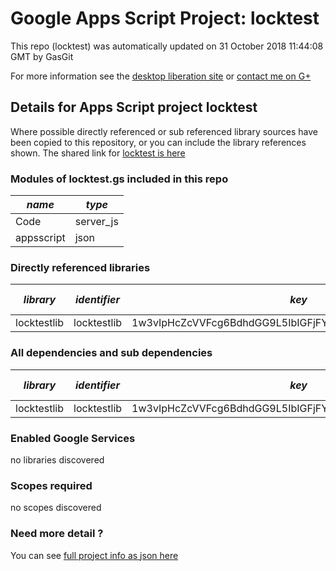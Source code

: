 # Google Apps Script Project: locktest
This repo (locktest) was automatically updated on 31 October 2018 11:44:08 GMT by GasGit

For more information see the [desktop liberation site](http://ramblings.mcpher.com/Home/excelquirks/drivesdk/gettinggithubready "desktop liberation") or [contact me on G+](https://plus.google.com/+BruceMcpherson "Bruce McPherson - GDE")
## Details for Apps Script project locktest
Where possible directly referenced or sub referenced library sources have been copied to this repository, or you can include the library references shown. 
The shared link for [locktest is here](https://script.google.com/d/1MPZafkzt-oKkUiDrAzHxTSF3pxuMZUtcHGpSDuIkoTFgaq2OMQ7gWmsI/edit?usp=sharing "open in the GAS IDE")

### Modules of locktest.gs included in this repo
*name*|*type*
--- | --- 
Code| server_js
appsscript| json
### Directly referenced libraries
*library*|*identifier*|*key*|*version*|*dev mode*|*source*|
--- | --- | --- | --- | --- | --- 
locktestlib| locktestlib|1w3vIpHcZcVVFcg6BdhdGG9L5IbIGFjFYnXRrrJpJqsNe2UPjzieTDEJw|1|no|[here](libraries/locktestlib "library source")
### All dependencies and sub dependencies
*library*|*identifier*|*key*|*version*|*dev mode*|*source*|
--- | --- | --- | --- | --- | --- 
locktestlib| locktestlib|1w3vIpHcZcVVFcg6BdhdGG9L5IbIGFjFYnXRrrJpJqsNe2UPjzieTDEJw|1|no|[here](libraries/locktestlib "library source")
### Enabled Google Services
no libraries discovered
### Scopes required
no scopes discovered
### Need more detail ?
You can see [full project info as json here](info.json)
